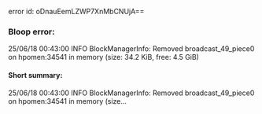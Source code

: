 error id: oDnauEemLZWP7XnMbCNUjA==
### Bloop error:

25/06/18 00:43:00 INFO BlockManagerInfo: Removed broadcast_49_piece0 on hpomen:34541 in memory (size: 34.2 KiB, free: 4.5 GiB)
#### Short summary: 

25/06/18 00:43:00 INFO BlockManagerInfo: Removed broadcast_49_piece0 on hpomen:34541 in memory (size...